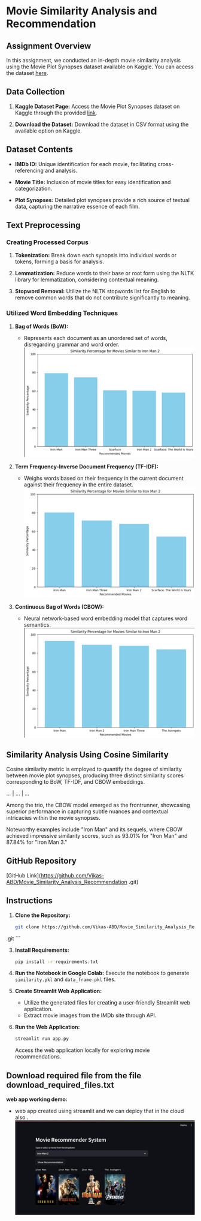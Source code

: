 # Movie Similarity Analysis and Recommendation

## Assignment Overview

In this assignment, we conducted an in-depth movie similarity analysis using the Movie Plot Synopses dataset available on Kaggle. You can access the dataset [here](https://www.kaggle.com/cryptexcode/mpst-movie-plot-synopses-with-tags).

## Data Collection

1. **Kaggle Dataset Page:**
   Access the Movie Plot Synopses dataset on Kaggle through the provided [link](https://www.kaggle.com/cryptexcode/mpst-movie-plot-synopses-with-tags).

2. **Download the Dataset:**
   Download the dataset in CSV format using the available option on Kaggle.

## Dataset Contents

- **IMDb ID:**
  Unique identification for each movie, facilitating cross-referencing and analysis.
  
- **Movie Title:**
  Inclusion of movie titles for easy identification and categorization.
  
- **Plot Synopses:**
  Detailed plot synopses provide a rich source of textual data, capturing the narrative essence of each film.

## Text Preprocessing

### Creating Processed Corpus

1. **Tokenization:**
   Break down each synopsis into individual words or tokens, forming a basis for analysis.

2. **Lemmatization:**
   Reduce words to their base or root form using the NLTK library for lemmatization, considering contextual meaning.

3. **Stopword Removal:**
   Utilize the NLTK stopwords list for English to remove common words that do not contribute significantly to meaning.

### Utilized Word Embedding Techniques

1. **Bag of Words (BoW):**
   - Represents each document as an unordered set of words, disregarding grammar and word order.
   ![BoW Image](bow.png)

2. **Term Frequency-Inverse Document Frequency (TF-IDF):**
   - Weighs words based on their frequency in the current document against their frequency in the entire dataset.
   ![TF-IDF Image](TF-IDF.png)

3. **Continuous Bag of Words (CBOW):**
   - Neural network-based word embedding model that captures word semantics.
   ![CBOW Image](cbow.png)

## Similarity Analysis Using Cosine Similarity

Cosine similarity metric is employed to quantify the degree of similarity between movie plot synopses, producing three distinct similarity scores corresponding to BoW, TF-IDF, and CBOW embeddings.

...    |       ...       |      ...

Among the trio, the CBOW model emerged as the frontrunner, showcasing superior performance in capturing subtle nuances and contextual intricacies within the movie synopses.

Noteworthy examples include "Iron Man" and its sequels, where CBOW achieved impressive similarity scores, such as 93.01% for "Iron Man" and 87.84% for "Iron Man 3."

## GitHub Repository

[GitHub Link](https://github.com/Vikas-ABD/Movie_Similarity_Analysis_Recommendation
.git)

## Instructions

1. **Clone the Repository:**
    ```sh
    git clone https://github.com/Vikas-ABD/Movie_Similarity_Analysis_Recommendation
.git
    ```

3. **Install Requirements:**
    ```sh
    pip install -r requirements.txt
    ```

4. **Run the Notebook in Google Colab:**
    Execute the notebook to generate `similarity.pkl` and `data_frame.pkl` files.

5. **Create Streamlit Web Application:**
    - Utilize the generated files for creating a user-friendly Streamlit web application.
    - Extract movie images from the IMDb site through API.

6. **Run the Web Application:**
    ```sh
    streamlit run app.py
    ```
    Access the web application locally for exploring movie recommendations.

## Download required file from the file download_required_files.txt


**web app working demo:**
   - web app created using streamlit and we can deploy that in the cloud also .
   ![demo Image](demo_streamlit_app.png)
